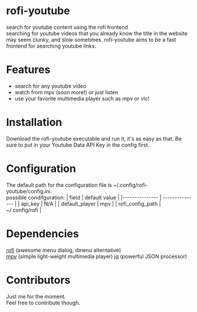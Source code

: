 # rofi-youtube

<p>search for youtube content using the rofi frontend<br>
searching for youtube videos that you already know the title in the website may seem clunky, and slow sometimes. rofi-youtube aims to be a fast frontend for searching youtube links.</p>

# Features

- search for any youtube video
- watch from mpv (soon more!) or just listen
- use your favorite multimedia player such as mpv or vlc!

# Installation

Download the rofi-youtube executable and run it, it's as easy as that.
Be sure to put in your Youtube Data API Key in the config first.

# Configuration

The default path for the configuration file is ~/.config/rofi-youtube/config.ini.<br>
possible condifguration:
| field | default value |
|--------------- | --------------- |
| api_key | N/A |
| default_player | mpv |
| rofi_config_path | ~/.config/rofi |

# Dependencies

[rofi](https://github.com/davatorium/rofi) (awesome menu dialog, dmenu alternative)<br>
[mpv](https://github.com/mpv-player/mpv) (simple light-weight multimedia player)
[jq](https://github.com/jqlang/jq) (powerful JSON processor)

# Contributors

<p>Just me for the moment.<br>
Feel free to contribute though.</p>
